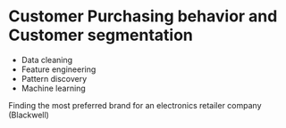 # Customer Purchasing behavior and Customer segmentation

- Data cleaning
- Feature engineering
- Pattern discovery
- Machine learning

Finding the most preferred brand for an electronics retailer company (Blackwell)
